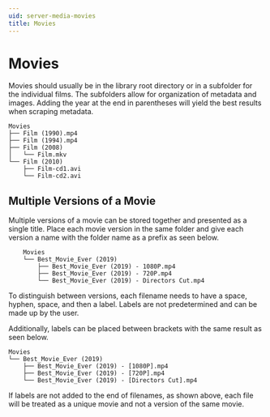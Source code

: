 ```yaml
---
uid: server-media-movies
title: Movies
---
```


# Movies

Movies should usually be in the library root directory or in a subfolder for the individual films. The subfolders allow for organization of metadata and images. Adding the year at the end in parentheses will yield the best results when scraping metadata.

```
Movies
├── Film (1990).mp4
├── Film (1994).mp4
├── Film (2008)
│   └── Film.mkv
└── Film (2010)
    ├── Film-cd1.avi
    └── Film-cd2.avi
```

## Multiple Versions of a Movie

Multiple versions of a movie can be stored together and presented
as a single title. Place each movie version in the same folder and give each version a name with the folder name as a prefix as seen below.

```
    Movies
    └── Best_Movie_Ever (2019)
        ├── Best_Movie_Ever (2019) - 1080P.mp4
        ├── Best_Movie_Ever (2019) - 720P.mp4
        └── Best_Movie_Ever (2019) - Directors Cut.mp4
```

To distinguish between versions, each filename needs to have a space, hyphen, space, and then a label. Labels are not predetermined and can be made up by the user.

Additionally, labels can be placed between brackets with the same result as seen below.

```
Movies
└── Best_Movie_Ever (2019)
    ├── Best_Movie_Ever (2019) - [1080P].mp4
    ├── Best_Movie_Ever (2019) - [720P].mp4
    └── Best_Movie_Ever (2019) - [Directors Cut].mp4
```
If labels are not added to the end of filenames, as shown above, each file will be treated as a unique movie and not a version of the same movie.